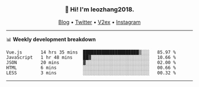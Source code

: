 <h3 align="center">👋 Hi! I'm leozhang2018.</h3>
<p align="center">
  <a href="https://leozhang2018.me">Blog</a> •
  <a href="https://twitter.com/leozhang2018">Twitter</a> •
  <a href="https://www.v2ex.com/member/leozhang">V2ex</a> •
  <a href="https://www.instagram.com/leozhanghere">Instagram</a>
</p>

-------

📊 **Weekly development breakdown**
<!--START_SECTION:waka-->
```text
Vue.js       14 hrs 35 mins  █████████████████████▒░░░   85.97 % 
JavaScript   1 hr 48 mins    ██▓░░░░░░░░░░░░░░░░░░░░░░   10.66 % 
JSON         20 mins         ▓░░░░░░░░░░░░░░░░░░░░░░░░   02.00 % 
HTML         6 mins          ░░░░░░░░░░░░░░░░░░░░░░░░░   00.66 % 
LESS         3 mins          ░░░░░░░░░░░░░░░░░░░░░░░░░   00.32 % 
```
<!--END_SECTION:waka-->
-------

